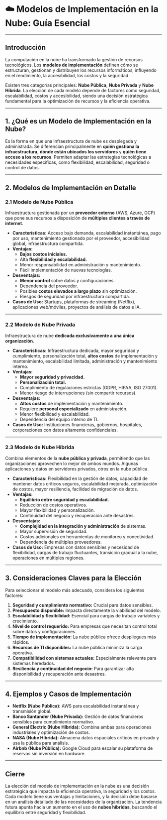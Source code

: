 # ☁️ Modelos de Implementación en la Nube: Guía Esencial

---

## Introducción
La computación en la nube ha transformado la gestión de recursos tecnológicos. Los **modelos de implementación** definen cómo se estructuran, gestionan y distribuyen los recursos informáticos, influyendo en el rendimiento, la accesibilidad, los costos y la seguridad.

Existen tres categorías principales: **Nube Pública**, **Nube Privada** y **Nube Híbrida**. La elección de cada modelo depende de factores como seguridad, escalabilidad, costos y accesibilidad, siendo una decisión estratégica fundamental para la optimización de recursos y la eficiencia operativa.

---

## 1. ¿Qué es un Modelo de Implementación en la Nube?
Es la forma en que una infraestructura de nube es desplegada y administrada. Se diferencian principalmente en **quién gestiona la infraestructura**, **dónde están ubicados los servidores** y **quién tiene acceso a los recursos**. Permiten adaptar las estrategias tecnológicas a necesidades específicas, como flexibilidad, escalabilidad, seguridad o control de datos.

---

## 2. Modelos de Implementación en Detalle

### 2.1 Modelo de Nube Pública
Infraestructura gestionada por un **proveedor externo** (AWS, Azure, GCP) que pone sus recursos a disposición de **múltiples clientes a través de internet**.

* **Características:** Acceso bajo demanda, escalabilidad instantánea, pago por uso, mantenimiento gestionado por el proveedor, accesibilidad global, infraestructura compartida.
* **Ventajas:**
    * **Bajos costos iniciales.**
    * Alta **flexibilidad y escalabilidad.**
    * Menor responsabilidad en administración y mantenimiento.
    * Fácil implementación de nuevas tecnologías.
* **Desventajas:**
    * **Menor control** sobre datos y configuraciones.
    * Dependencia del proveedor.
    * Posibles **costos elevados a largo plazo** sin optimización.
    * Riesgos de seguridad por infraestructura compartida.
* **Casos de Uso:** Startups, plataformas de streaming (Netflix), aplicaciones web/móviles, proyectos de análisis de datos e IA.

---

### 2.2 Modelo de Nube Privada
Infraestructura de nube **dedicada exclusivamente a una única organización**.

* **Características:** Infraestructura dedicada, mayor seguridad y cumplimiento, personalización total, **altos costos** de implementación y mantenimiento, escalabilidad limitada, administración y mantenimiento interno.
* **Ventajas:**
    * **Mayor seguridad y privacidad.**
    * **Personalización total.**
    * Cumplimiento de regulaciones estrictas (GDPR, HIPAA, ISO 27001).
    * Menor riesgo de interrupciones (sin compartir recursos).
* **Desventajas:**
    * **Altos costos** de implementación y mantenimiento.
    * Requiere **personal especializado** en administración.
    * Menor flexibilidad y escalabilidad.
    * Dependencia del equipo interno de TI.
* **Casos de Uso:** Instituciones financieras, gobiernos, hospitales, corporaciones con datos altamente confidenciales.

---

### 2.3 Modelo de Nube Híbrida
Combina elementos de la **nube pública y privada**, permitiendo que las organizaciones aprovechen lo mejor de ambos mundos. Algunas aplicaciones y datos en servidores privados, otros en la nube pública.

* **Características:** Flexibilidad en la gestión de datos, capacidad de mantener datos críticos seguros, escalabilidad mejorada, optimización de costos, mayor resiliencia, facilidad de migración de datos.
* **Ventajas:**
    * **Equilibrio entre seguridad y escalabilidad.**
    * Reducción de costos operativos.
    * Mayor flexibilidad y personalización.
    * Continuidad del negocio y recuperación ante desastres.
* **Desventajas:**
    * **Complejidad en la integración y administración** de sistemas.
    * Mayor supervisión de seguridad.
    * Costos adicionales en herramientas de monitoreo y conectividad.
    * Dependencia de múltiples proveedores.
* **Casos de Uso:** Empresas con datos sensibles y necesidad de flexibilidad, cargas de trabajo fluctuantes, transición gradual a la nube, operaciones en múltiples regiones.

---

## 3. Consideraciones Claves para la Elección

Para seleccionar el modelo más adecuado, considera los siguientes factores:

1.  **Seguridad y cumplimiento normativo:** Crucial para datos sensibles.
2.  **Presupuesto disponible:** Impacta directamente la viabilidad del modelo.
3.  **Escalabilidad y flexibilidad:** Esencial para cargas de trabajo variables y crecimiento.
4.  **Nivel de control requerido:** Para empresas que necesitan control total sobre datos y configuraciones.
5.  **Tiempo de implementación:** La nube pública ofrece despliegues más rápidos.
6.  **Recursos de TI disponibles:** La nube pública minimiza la carga operativa.
7.  **Compatibilidad con sistemas actuales:** Especialmente relevante para sistemas heredados.
8.  **Resiliencia y continuidad del negocio:** Para garantizar alta disponibilidad y recuperación ante desastres.

---

## 4. Ejemplos y Casos de Implementación

* **Netflix (Nube Pública):** AWS para escalabilidad instantánea y transmisión global.
* **Banco Santander (Nube Privada):** Gestión de datos financieros sensibles para cumplimiento normativo.
* **General Electric (Nube Híbrida):** Combina ambas para operaciones industriales y optimización de costos.
* **NASA (Nube Híbrida):** Almacena datos espaciales críticos en privado y usa la pública para análisis.
* **Airbnb (Nube Pública):** Google Cloud para escalar su plataforma de reservas sin inversión en hardware.

---

## Cierre

La elección del modelo de implementación en la nube es una decisión estratégica que impacta la eficiencia operativa, la seguridad y los costos. Cada modelo tiene sus ventajas y limitaciones, y la decisión debe basarse en un análisis detallado de las necesidades de la organización. La tendencia futura apunta hacia un aumento en el uso de **nubes híbridas**, buscando el equilibrio entre seguridad y flexibilidad.